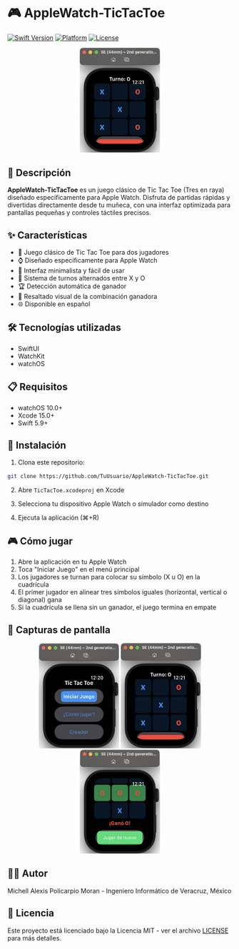 # 🎮 AppleWatch-TicTacToe

[![Swift Version](https://img.shields.io/badge/Swift-5.9-orange.svg)](https://swift.org/)
[![Platform](https://img.shields.io/badge/Platform-watchOS-blue.svg)](https://www.apple.com/watchos/)
[![License](https://img.shields.io/badge/License-MIT-green.svg)](LICENSE)

<p align="center">
  <img src="Screenshots/partida.png" alt="Tic Tac Toe par Apple Watch" width="180"/>
</p>


## 📱 Descripción

**AppleWatch-TicTacToe** es un juego clásico de Tic Tac Toe (Tres en raya) diseñado específicamente para Apple Watch. Disfruta de partidas rápidas y divertidas directamente desde tu muñeca, con una interfaz optimizada para pantallas pequeñas y controles táctiles precisos.

## ✨ Características

- 🎲 Juego clásico de Tic Tac Toe para dos jugadores
- ⌚ Diseñado específicamente para Apple Watch
- 🎯 Interfaz minimalista y fácil de usar
- 🔄 Sistema de turnos alternados entre X y O
- 🏆 Detección automática de ganador
- 🎨 Resaltado visual de la combinación ganadora
- 🌐 Disponible en español

## 🛠️ Tecnologías utilizadas

- SwiftUI
- WatchKit
- watchOS

## 📋 Requisitos

- watchOS 10.0+
- Xcode 15.0+
- Swift 5.9+

## 🚀 Instalación

1. Clona este repositorio:
```bash
git clone https://github.com/TuUsuario/AppleWatch-TicTacToe.git
```

2. Abre `TicTacToe.xcodeproj` en Xcode

3. Selecciona tu dispositivo Apple Watch o simulador como destino

4. Ejecuta la aplicación (⌘+R)

## 🎮 Cómo jugar

1. Abre la aplicación en tu Apple Watch
2. Toca "Iniciar Juego" en el menú principal
3. Los jugadores se turnan para colocar su símbolo (X u O) en la cuadrícula
4. El primer jugador en alinear tres símbolos iguales (horizontal, vertical o diagonal) gana
5. Si la cuadrícula se llena sin un ganador, el juego termina en empate

## 📸 Capturas de pantalla

<p align="center">
  <img src="Screenshots/menu.png" alt="Pantalla de menú" width="180"/>
  <img src="Screenshots/partida.png" alt="Partida en curso" width="180"/>
  <img src="Screenshots/victoria.png" alt="Pantalla de victoria" width="180"/>
</p>

## 👨‍💻 Autor

Michell Alexis Policarpio Moran - Ingeniero Informático de Veracruz, México

## 📄 Licencia

Este proyecto está licenciado bajo la Licencia MIT - ver el archivo [LICENSE](LICENSE) para más detalles.
